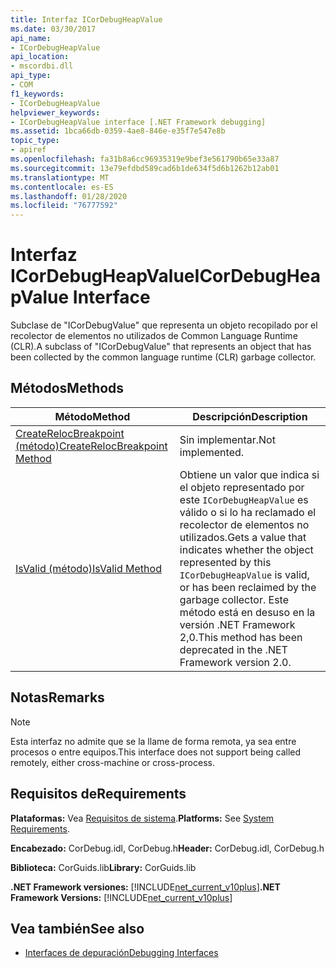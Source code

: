 ```yaml
---
title: Interfaz ICorDebugHeapValue
ms.date: 03/30/2017
api_name:
- ICorDebugHeapValue
api_location:
- mscordbi.dll
api_type:
- COM
f1_keywords:
- ICorDebugHeapValue
helpviewer_keywords:
- ICorDebugHeapValue interface [.NET Framework debugging]
ms.assetid: 1bca66db-0359-4ae8-846e-e35f7e547e8b
topic_type:
- apiref
ms.openlocfilehash: fa31b8a6cc96935319e9bef3e561790b65e33a87
ms.sourcegitcommit: 13e79efdbd589cad6b1de634f5d6b1262b12ab01
ms.translationtype: MT
ms.contentlocale: es-ES
ms.lasthandoff: 01/28/2020
ms.locfileid: "76777592"
---
```

# <a name="icordebugheapvalue-interface"></a><span data-ttu-id="2e6ce-102">Interfaz ICorDebugHeapValue</span><span class="sxs-lookup"><span data-stu-id="2e6ce-102">ICorDebugHeapValue Interface</span></span>

<span data-ttu-id="2e6ce-103">Subclase de "ICorDebugValue" que representa un objeto recopilado por el recolector de elementos no utilizados de Common Language Runtime (CLR).</span><span class="sxs-lookup"><span data-stu-id="2e6ce-103">A subclass of "ICorDebugValue" that represents an object that has been collected by the common language runtime (CLR) garbage collector.</span></span>  
  
## <a name="methods"></a><span data-ttu-id="2e6ce-104">Métodos</span><span class="sxs-lookup"><span data-stu-id="2e6ce-104">Methods</span></span>  
  
|<span data-ttu-id="2e6ce-105">Método</span><span class="sxs-lookup"><span data-stu-id="2e6ce-105">Method</span></span>|<span data-ttu-id="2e6ce-106">Descripción</span><span class="sxs-lookup"><span data-stu-id="2e6ce-106">Description</span></span>|  
|------------|-----------------|  
|[<span data-ttu-id="2e6ce-107">CreateRelocBreakpoint (método)</span><span class="sxs-lookup"><span data-stu-id="2e6ce-107">CreateRelocBreakpoint Method</span></span>](icordebugheapvalue-createrelocbreakpoint-method.md)|<span data-ttu-id="2e6ce-108">Sin implementar.</span><span class="sxs-lookup"><span data-stu-id="2e6ce-108">Not implemented.</span></span>|  
|[<span data-ttu-id="2e6ce-109">IsValid (método)</span><span class="sxs-lookup"><span data-stu-id="2e6ce-109">IsValid Method</span></span>](icordebugheapvalue-isvalid-method.md)|<span data-ttu-id="2e6ce-110">Obtiene un valor que indica si el objeto representado por este `ICorDebugHeapValue` es válido o si lo ha reclamado el recolector de elementos no utilizados.</span><span class="sxs-lookup"><span data-stu-id="2e6ce-110">Gets a value that indicates whether the object represented by this `ICorDebugHeapValue` is valid, or has been reclaimed by the garbage collector.</span></span> <span data-ttu-id="2e6ce-111">Este método está en desuso en la versión .NET Framework 2,0.</span><span class="sxs-lookup"><span data-stu-id="2e6ce-111">This method has been deprecated in the .NET Framework version 2.0.</span></span>|  
  
## <a name="remarks"></a><span data-ttu-id="2e6ce-112">Notas</span><span class="sxs-lookup"><span data-stu-id="2e6ce-112">Remarks</span></span>  
  
> [!NOTE]
> <span data-ttu-id="2e6ce-113">Esta interfaz no admite que se la llame de forma remota, ya sea entre procesos o entre equipos.</span><span class="sxs-lookup"><span data-stu-id="2e6ce-113">This interface does not support being called remotely, either cross-machine or cross-process.</span></span>  
  
## <a name="requirements"></a><span data-ttu-id="2e6ce-114">Requisitos de</span><span class="sxs-lookup"><span data-stu-id="2e6ce-114">Requirements</span></span>  
 <span data-ttu-id="2e6ce-115">**Plataformas:** Vea [Requisitos de sistema](../../../../docs/framework/get-started/system-requirements.md).</span><span class="sxs-lookup"><span data-stu-id="2e6ce-115">**Platforms:** See [System Requirements](../../../../docs/framework/get-started/system-requirements.md).</span></span>  
  
 <span data-ttu-id="2e6ce-116">**Encabezado:** CorDebug.idl, CorDebug.h</span><span class="sxs-lookup"><span data-stu-id="2e6ce-116">**Header:** CorDebug.idl, CorDebug.h</span></span>  
  
 <span data-ttu-id="2e6ce-117">**Biblioteca:** CorGuids.lib</span><span class="sxs-lookup"><span data-stu-id="2e6ce-117">**Library:** CorGuids.lib</span></span>  
  
 <span data-ttu-id="2e6ce-118">**.NET Framework versiones:** [!INCLUDE[net_current_v10plus](../../../../includes/net-current-v10plus-md.md)]</span><span class="sxs-lookup"><span data-stu-id="2e6ce-118">**.NET Framework Versions:** [!INCLUDE[net_current_v10plus](../../../../includes/net-current-v10plus-md.md)]</span></span>  
  
## <a name="see-also"></a><span data-ttu-id="2e6ce-119">Vea también</span><span class="sxs-lookup"><span data-stu-id="2e6ce-119">See also</span></span>

- [<span data-ttu-id="2e6ce-120">Interfaces de depuración</span><span class="sxs-lookup"><span data-stu-id="2e6ce-120">Debugging Interfaces</span></span>](debugging-interfaces.md)
